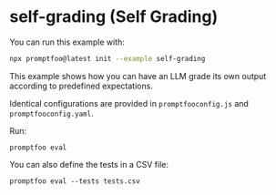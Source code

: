 # self-grading (Self Grading)

You can run this example with:

```bash
npx promptfoo@latest init --example self-grading
```

This example shows how you can have an LLM grade its own output according to predefined expectations.

Identical configurations are provided in `promptfooconfig.js` and `promptfooconfig.yaml`.

Run:

```
promptfoo eval
```

You can also define the tests in a CSV file:

```
promptfoo eval --tests tests.csv
```
